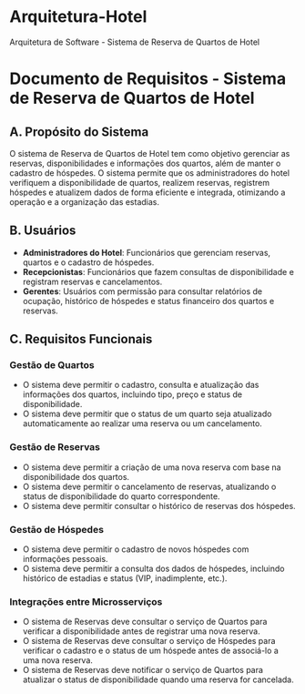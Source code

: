 # Arquitetura-Hotel
Arquitetura de Software - Sistema de Reserva de Quartos de Hotel


# Documento de Requisitos - Sistema de Reserva de Quartos de Hotel

## A. Propósito do Sistema
O sistema de Reserva de Quartos de Hotel tem como objetivo gerenciar as reservas, disponibilidades e informações dos quartos, além de manter o cadastro de hóspedes. O sistema permite que os administradores do hotel verifiquem a disponibilidade de quartos, realizem reservas, registrem hóspedes e atualizem dados de forma eficiente e integrada, otimizando a operação e a organização das estadias.

## B. Usuários
- **Administradores do Hotel**: Funcionários que gerenciam reservas, quartos e o cadastro de hóspedes.
- **Recepcionistas**: Funcionários que fazem consultas de disponibilidade e registram reservas e cancelamentos.
- **Gerentes**: Usuários com permissão para consultar relatórios de ocupação, histórico de hóspedes e status financeiro dos quartos e reservas.

## C. Requisitos Funcionais

### Gestão de Quartos
- O sistema deve permitir o cadastro, consulta e atualização das informações dos quartos, incluindo tipo, preço e status de disponibilidade.
- O sistema deve permitir que o status de um quarto seja atualizado automaticamente ao realizar uma reserva ou um cancelamento.

### Gestão de Reservas
- O sistema deve permitir a criação de uma nova reserva com base na disponibilidade dos quartos.
- O sistema deve permitir o cancelamento de reservas, atualizando o status de disponibilidade do quarto correspondente.
- O sistema deve permitir consultar o histórico de reservas dos hóspedes.

### Gestão de Hóspedes
- O sistema deve permitir o cadastro de novos hóspedes com informações pessoais.
- O sistema deve permitir a consulta dos dados de hóspedes, incluindo histórico de estadias e status (VIP, inadimplente, etc.).

### Integrações entre Microsserviços
- O sistema de Reservas deve consultar o serviço de Quartos para verificar a disponibilidade antes de registrar uma nova reserva.
- O sistema de Reservas deve consultar o serviço de Hóspedes para verificar o cadastro e o status de um hóspede antes de associá-lo a uma nova reserva.
- O sistema de Reservas deve notificar o serviço de Quartos para atualizar o status de disponibilidade quando uma reserva for cancelada.
